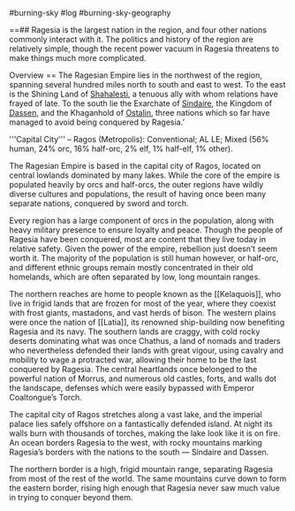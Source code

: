 #burning-sky #log #burning-sky-geography

==## Ragesia is the largest nation in the region, and four other nations commonly interact with it. The politics and history of the region are relatively simple, though the recent power vacuum in Ragesia threatens to make things much more complicated.
 
 Overview ==
The Ragesian Empire lies in the northwest of the region, spanning several hundred miles north to south and east to west. To the east is the Shining Land of [Shahalesti](Shahalesti.md), a tenuous ally with whom relations have frayed of late. To the south lie the
Exarchate of [Sindaire](Sindaire.md), the Kingdom of [Dassen](Dassen.md), and the Khaganhold of [Ostalin](Ostalin.md), three nations which so far have managed to avoid being conquered by Ragesia.’
'''Capital City''' – Ragos (Metropolis): Conventional; AL LE; Mixed (56% human, 24% orc, 16%
half-orc, 2% elf, 1% half-elf, 1% other).
The Ragesian Empire is based in the capital city of Ragos, located on central lowlands dominated by many lakes. While the core of the empire is populated heavily by orcs and half-orcs, the outer regions have wildly diverse cultures and populations, the result of having once been many separate nations, conquered by sword and torch. 
Every region has a large component of orcs in the population, along with heavy military presence to ensure loyalty and peace. Though the people of Ragesia have been conquered, most are content that they live today in relative safety. Given the power of the empire, rebellion just doesn’t seem worth it. The majority of the population is still human however, or
half-orc, and different ethnic groups remain mostly concentrated in their old homelands, which are often separated by low, long mountain ranges.
The northern reaches are home to people known as the [[Kelaquois]], who live in frigid lands that are frozen for most of the year, where they coexist with frost giants, mastadons, and vast herds of bison. The western plains were once the nation of [[Latia]], its renowned ship-building now benefiting Ragesia and its navy. The southern lands are craggy, with cold rocky deserts dominating what was once Chathus, a land of nomads and traders who nevertheless defended their lands with great vigour, using cavalry and mobility to wage a protracted war, allowing their home to be the last conquered by Ragesia. The
central heartlands once belonged to the powerful nation of Morrus, and numerous old castles, forts, and walls dot the landscape, defenses which were easily bypassed with Emperor Coaltongue’s Torch.
The capital city of Ragos stretches along a vast lake, and the imperial palace lies safely offshore on a fantastically defended island. At night its walls burn with thousands of torches, making the lake look like it is on fire.
An ocean borders Ragesia to the west, with rocky mountains marking Ragesia’s borders with the nations to the south — Sindaire and Dassen.
The northern border is a high, frigid mountain range, separating Ragesia from most of the rest of the world. The same mountains curve down to form the eastern border, rising high enough that Ragesia never saw much value in trying to conquer beyond them.
